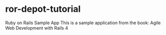 # ror-depot-tutorial
Ruby on Rails Sample App
This is a sample application from the book: Agile Web Development with Rails 4
